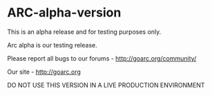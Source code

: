 ARC-alpha-version
=================

This is an alpha release and for testing purposes only.

Arc alpha is our testing release.

Please report all bugs to our forums - http://goarc.org/community/

Our site - http://goarc.org

DO NOT USE THIS VERSION IN A LIVE PRODUCTION ENVIRONMENT